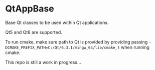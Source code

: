 # QtAppBase

Base Qt classes to be used within Qt applications.

Qt5 and Qt6 are supported.

To run cmake, make sure path to Qt is provided by providing passing `-DCMAKE_PREFIX_PATH=C:/Qt/6.3.1/mingw_64/lib/cmake_t` when running cmake.

This repo is still a work in progress...